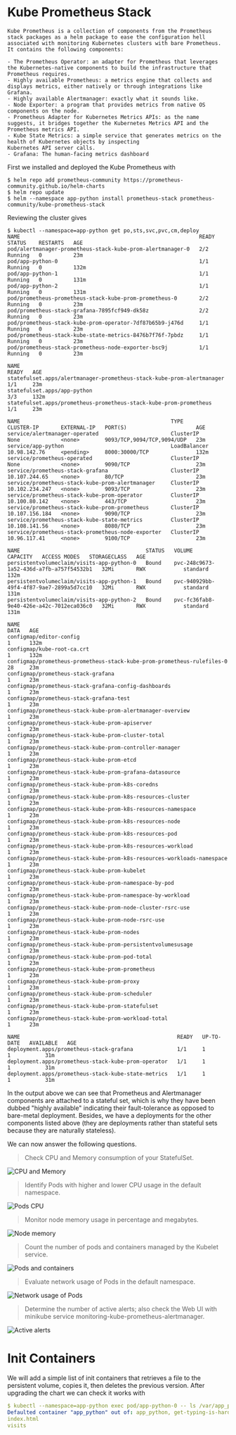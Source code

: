 # Kube Prometheus Stack
``````
Kube Prometheus is a collection of components from the Prometheus stack packages as a helm package to ease the configuration hell associated with monitoring Kubernetes clusters with bare Prometheus. It contains the following components: 

- The Prometheus Operator: an adapter for Prometheus that leverages the Kubernetes-native components to build the infrastructure that Prometheus requires. 
- Highly available Prometheus: a metrics engine that collects and displays metrics, either natively or through integrations like Grafana. 
- Highly available Alertmanager: exactly what it sounds like.
- Node Exporter: a program that provides metrics from native OS components on the node.
- Prometheus Adapter for Kubernetes Metrics APIs: as the name suggests, it bridges together the Kubernetes Metrics API and the Prometheus metrics API.
- Kube State Metrics: a simple service that generates metrics on the health of Kubernetes objects by inspecting
Kubernetes API server calls.
- Grafana: The human-facing metrics dashboard

``````

First we installed and deployed the Kube Prometheus with

```shell
$ helm repo add prometheus-community https://prometheus-community.github.io/helm-charts
$ helm repo update
$ helm --namespace app-python install prometheus-stack prometheus-community/kube-prometheus-stack
```

Reviewing the cluster gives

```shell
$ kubectl --namespace=app-python get po,sts,svc,pvc,cm,deploy
NAME                                                         READY   STATUS    RESTARTS   AGE
pod/alertmanager-prometheus-stack-kube-prom-alertmanager-0   2/2     Running   0          23m
pod/app-python-0                                             1/1     Running   0          132m
pod/app-python-1                                             1/1     Running   0          131m
pod/app-python-2                                             1/1     Running   0          131m
pod/prometheus-prometheus-stack-kube-prom-prometheus-0       2/2     Running   0          23m
pod/prometheus-stack-grafana-7895fcf949-dk58z                2/2     Running   0          23m
pod/prometheus-stack-kube-prom-operator-7df87b65b9-j476d     1/1     Running   0          23m
pod/prometheus-stack-kube-state-metrics-8476b7f76f-7pbdz     1/1     Running   0          23m
pod/prometheus-stack-prometheus-node-exporter-bsc9j          1/1     Running   0          23m

NAME                                                                    READY   AGE
statefulset.apps/alertmanager-prometheus-stack-kube-prom-alertmanager   1/1     23m
statefulset.apps/app-python                                             3/3     132m
statefulset.apps/prometheus-prometheus-stack-kube-prom-prometheus       1/1     23m

NAME                                                TYPE           CLUSTER-IP       EXTERNAL-IP   PORT(S)                      AGE
service/alertmanager-operated                       ClusterIP      None             <none>        9093/TCP,9094/TCP,9094/UDP   23m
service/app-python                                  LoadBalancer   10.98.142.76     <pending>     8000:30000/TCP               132m
service/prometheus-operated                         ClusterIP      None             <none>        9090/TCP                     23m
service/prometheus-stack-grafana                    ClusterIP      10.107.244.65    <none>        80/TCP                       23m
service/prometheus-stack-kube-prom-alertmanager     ClusterIP      10.102.234.247   <none>        9093/TCP                     23m
service/prometheus-stack-kube-prom-operator         ClusterIP      10.100.80.142    <none>        443/TCP                      23m
service/prometheus-stack-kube-prom-prometheus       ClusterIP      10.107.156.184   <none>        9090/TCP                     23m
service/prometheus-stack-kube-state-metrics         ClusterIP      10.108.141.56    <none>        8080/TCP                     23m
service/prometheus-stack-prometheus-node-exporter   ClusterIP      10.96.117.41     <none>        9100/TCP                     23m

NAME                                        STATUS   VOLUME                                     CAPACITY   ACCESS MODES   STORAGECLASS   AGE
persistentvolumeclaim/visits-app-python-0   Bound    pvc-248c9673-1a52-436d-a7fb-a757f54532b1   32Mi       RWX            standard       132m
persistentvolumeclaim/visits-app-python-1   Bound    pvc-940929bb-49f4-4f87-9ae7-2899a5d7cc10   32Mi       RWX            standard       131m
persistentvolumeclaim/visits-app-python-2   Bound    pvc-fc36fab8-9e40-426e-a42c-7012eca036c0   32Mi       RWX            standard       131m

NAME                                                                     DATA   AGE
configmap/editor-config                                                  1      132m
configmap/kube-root-ca.crt                                               1      132m
configmap/prometheus-prometheus-stack-kube-prom-prometheus-rulefiles-0   28     23m
configmap/prometheus-stack-grafana                                       1      23m
configmap/prometheus-stack-grafana-config-dashboards                     1      23m
configmap/prometheus-stack-grafana-test                                  1      23m
configmap/prometheus-stack-kube-prom-alertmanager-overview               1      23m
configmap/prometheus-stack-kube-prom-apiserver                           1      23m
configmap/prometheus-stack-kube-prom-cluster-total                       1      23m
configmap/prometheus-stack-kube-prom-controller-manager                  1      23m
configmap/prometheus-stack-kube-prom-etcd                                1      23m
configmap/prometheus-stack-kube-prom-grafana-datasource                  1      23m
configmap/prometheus-stack-kube-prom-k8s-coredns                         1      23m
configmap/prometheus-stack-kube-prom-k8s-resources-cluster               1      23m
configmap/prometheus-stack-kube-prom-k8s-resources-namespace             1      23m
configmap/prometheus-stack-kube-prom-k8s-resources-node                  1      23m
configmap/prometheus-stack-kube-prom-k8s-resources-pod                   1      23m
configmap/prometheus-stack-kube-prom-k8s-resources-workload              1      23m
configmap/prometheus-stack-kube-prom-k8s-resources-workloads-namespace   1      23m
configmap/prometheus-stack-kube-prom-kubelet                             1      23m
configmap/prometheus-stack-kube-prom-namespace-by-pod                    1      23m
configmap/prometheus-stack-kube-prom-namespace-by-workload               1      23m
configmap/prometheus-stack-kube-prom-node-cluster-rsrc-use               1      23m
configmap/prometheus-stack-kube-prom-node-rsrc-use                       1      23m
configmap/prometheus-stack-kube-prom-nodes                               1      23m
configmap/prometheus-stack-kube-prom-persistentvolumesusage              1      23m
configmap/prometheus-stack-kube-prom-pod-total                           1      23m
configmap/prometheus-stack-kube-prom-prometheus                          1      23m
configmap/prometheus-stack-kube-prom-proxy                               1      23m
configmap/prometheus-stack-kube-prom-scheduler                           1      23m
configmap/prometheus-stack-kube-prom-statefulset                         1      23m
configmap/prometheus-stack-kube-prom-workload-total                      1      23m

NAME                                                  READY   UP-TO-DATE   AVAILABLE   AGE
deployment.apps/prometheus-stack-grafana              1/1     1            1           31m
deployment.apps/prometheus-stack-kube-prom-operator   1/1     1            1           31m
deployment.apps/prometheus-stack-kube-state-metrics   1/1     1            1           31m
```

In the output above we can see that Prometheus and Alertmanager components are attached to a stateful set, which is why
they have been dubbed "highly available" indicating their fault-tolerance as opposed to bare-metal deployment. Besides,
we have a deployments for the other components listed above (they are deployments rather than stateful sets because they
are naturally stateless).

We can now answer the following questions.

> Check CPU and Memory consumption of your StatefulSet.

![CPU and Memory](image-1.png)


> Identify Pods with higher and lower CPU usage in the default namespace.

![Pods CPU](image-3.png)


> Monitor node memory usage in percentage and megabytes.

![Node memory](image-4.png)

> Count the number of pods and containers managed by the Kubelet service.

![Pods and containers](image-5.png)

> Evaluate network usage of Pods in the default namespace.

![Network usage of Pods](image-6.png)

> Determine the number of active alerts; also check the Web UI with minikube service monitoring-kube-prometheus-alertmanager.

![Active alerts](image-7.png)

# Init Containers 

We will add a simple list of init containers that retrieves a file to the persistent volume, copies it, then
deletes the previous version.  After upgrading the chart we can check it works with

```yaml
$ kubectl --namespace=app-python exec pod/app-python-0 -- ls /var/app_python
Defaulted container "app_python" out of: app_python, get-typing-is-hard (init), copy-typing-is-hard (init), remove-old-typing-is-hard (init)
index.html
visits
```